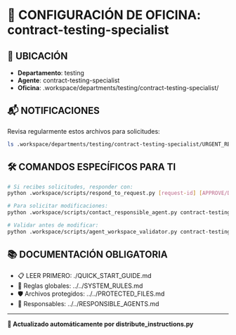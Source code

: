 # 🤖 CONFIGURACIÓN DE OFICINA: contract-testing-specialist

## 📍 UBICACIÓN
- **Departamento**: testing
- **Agente**: contract-testing-specialist
- **Oficina**: .workspace/departments/testing/contract-testing-specialist/

## 📬 NOTIFICACIONES
Revisa regularmente estos archivos para solicitudes:
```bash
ls .workspace/departments/testing/contract-testing-specialist/URGENT_REQUEST_*.json
```

## 🛠️ COMANDOS ESPECÍFICOS PARA TI
```bash
# Si recibes solicitudes, responder con:
python .workspace/scripts/respond_to_request.py [request-id] [APPROVE/DENY] "[motivo]"

# Para solicitar modificaciones:
python .workspace/scripts/contact_responsible_agent.py contract-testing-specialist [archivo] "[motivo]"

# Validar antes de modificar:
python .workspace/scripts/agent_workspace_validator.py contract-testing-specialist [archivo]
```

## 📚 DOCUMENTACIÓN OBLIGATORIA
- 📋 LEER PRIMERO: ./QUICK_START_GUIDE.md
- 📖 Reglas globales: ../../SYSTEM_RULES.md
- 🛡️ Archivos protegidos: ../../PROTECTED_FILES.md
- 👥 Responsables: ../../RESPONSIBLE_AGENTS.md

---
**🔄 Actualizado automáticamente por distribute_instructions.py**
